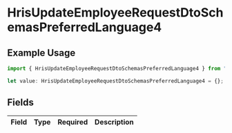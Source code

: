 # HrisUpdateEmployeeRequestDtoSchemasPreferredLanguage4

## Example Usage

```typescript
import { HrisUpdateEmployeeRequestDtoSchemasPreferredLanguage4 } from "@stackone/stackone-client-ts/sdk/models/shared";

let value: HrisUpdateEmployeeRequestDtoSchemasPreferredLanguage4 = {};
```

## Fields

| Field       | Type        | Required    | Description |
| ----------- | ----------- | ----------- | ----------- |